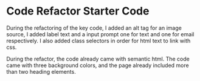 # Code Refactor Starter Code
During the refactoring of the key code, I added an alt tag for an image source, I added label text and a input prompt one for text and one for email respectively. I also added class selectors in order for html text to link with css. 

During the refactor, the code already came with semantic html. The code came with three background colors, and the page already included more than two heading elements.

